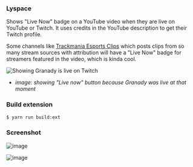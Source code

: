 ### Lyspace
Shows "Live Now" badge on a YouTube video when they are live on YouTube or Twitch. It uses credits in the YouTube description to get their
Twitch profile.

Some channels like [Trackmania Esports Clips](https://www.youtube.com/channel/UCQyQH65dJua3PzEEEOsQlEg)
which posts clips from so many stream sources with attribution will have a "Live Now" badge for streamers
featured in the video, which is kinda cool.

![Showing Granady is live on Twitch](https://user-images.githubusercontent.com/26973649/178974014-5a7909c5-45dc-4317-ab71-a128f6be48bd.png)
- _image: showing "Live now" button because Granady was live at that moment_

### Build extension
```sh
$ yarn run build:ext
```

### Screenshot
![image](https://user-images.githubusercontent.com/26973649/178974097-e586214c-7da6-4331-80af-2dede2d4b974.png)

![image](https://user-images.githubusercontent.com/26973649/170759924-586bc386-2b4d-494e-95ec-9ca7042aa7c7.png)
